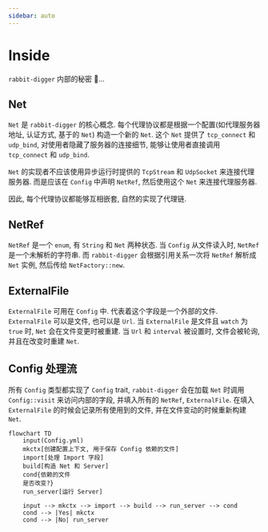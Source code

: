 ```yaml
---
sidebar: auto
---
```


# Inside

`rabbit-digger` 内部的秘密 🐰...

## Net

`Net` 是 `rabbit-digger` 的核心概念. 每个代理协议都是根据一个配置(如代理服务器地址, 认证方式, 基于的 `Net`) 构造一个新的 `Net`. 这个 `Net` 提供了 `tcp_connect` 和 `udp_bind`, 对使用者隐藏了服务器的连接细节, 能够让使用者直接调用 `tcp_connect` 和 `udp_bind`.

`Net` 的实现者不应该使用异步运行时提供的 `TcpStream` 和 `UdpSocket` 来连接代理服务器. 而是应该在 `Config` 中声明 `NetRef`, 然后使用这个 `Net` 来连接代理服务器.

因此, 每个代理协议都能够互相嵌套, 自然的实现了代理链.

## NetRef

`NetRef` 是一个 `enum`, 有 `String` 和 `Net` 两种状态. 当 `Config` 从文件读入时, `NetRef` 是一个未解析的字符串. 而 `rabbit-digger` 会根据引用关系一次将 `NetRef` 解析成 `Net` 实例, 然后传给 `NetFactory::new`.

## ExternalFile

`ExternalFile` 可用在 `Config` 中. 代表着这个字段是一个外部的文件. `ExternalFile` 可以是文件, 也可以是 `Url`. 当 `ExternalFile` 是文件且 `watch` 为 `true` 时, `Net` 会在文件变更时被重建. 当 `Url` 和 `interval` 被设置时, 文件会被轮询, 并且在改变时重建 `Net`.

## Config 处理流

所有 `Config` 类型都实现了 `Config` trait, `rabbit-digger` 会在加载 `Net` 时调用 `Config::visit` 来访问内部的字段, 并填入所有的 `NetRef`, `ExternalFile`. 在填入 `ExternalFile` 的时候会记录所有使用到的文件, 并在文件变动的时候重新构建 `Net`.

```mermaid
flowchart TD
    input(Config.yml)
    mkctx[创建配置上下文, 用于保存 Config 依赖的文件]
    import[处理 Import 字段]
    build[构造 Net 和 Server]
    cond{依赖的文件
    是否改变?}
    run_server[运行 Server]

    input --> mkctx --> import --> build --> run_server --> cond
    cond --> |Yes| mkctx
    cond --> |No| run_server
```
